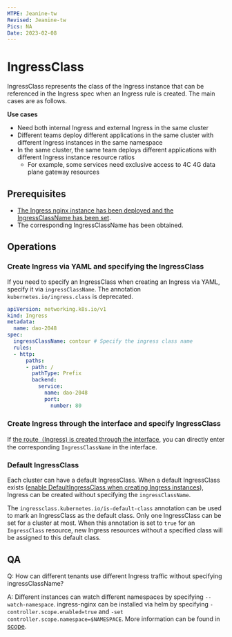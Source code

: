 ```yaml
---
MTPE: Jeanine-tw
Revised: Jeanine-tw
Pics: NA
Date: 2023-02-08
---
```


# IngressClass

IngressClass represents the class of the Ingress instance that can be referenced in the Ingress spec when an Ingress rule is created. The main cases are as follows.

**Use cases**

* Need both internal Ingress and external Ingress in the same cluster
* Different teams deploy different applications in the same cluster with different Ingress instances in the same namespace
* In the same cluster, the same team deploys different applications with different Ingress instance resource ratios
    * For example, some services need exclusive access to 4C 4G data plane gateway resources

## Prerequisites

- [The Ingress nginx instance has been deployed and the IngressClassName has been set](install.md).
- The corresponding IngressClassName has been obtained.

## Operations

### Create Ingress via YAML and specifying the IngressClass

If you need to specify an IngressClass when creating an Ingress via YAML, specify it via `ingressClassName`.
The annotation ``kubernetes.io/ingress.class`` is deprecated.

```yaml
apiVersion: networking.k8s.io/v1
kind: Ingress
metadata:
  name: dao-2048
spec:
  ingressClassName: contour # Specify the ingress class name
  rules:
  - http:
      paths:
      - path: /
        pathType: Prefix
        backend:
          service:
            name: dao-2048
            port:
              number: 80
```

### Create Ingress through the interface and specify IngressClass

If [the route（Ingress) is created through the interface](../../../kpanda/user-guide/network/create-ingress.md), you can directly enter the corresponding `IngressClassName` in the interface.

### Default IngressClass

Each cluster can have a default IngressClass. When a default IngressClass exists ([enable DefaultIngressClass when creating Ingress instances](install.md)), Ingress can be created without specifying the `ingressClassName`.

The `ingressclass.kubernetes.io/is-default-class` annotation can be used to mark an IngressClass as the default class. Only one IngressClass can be set for a cluster at most.
When this annotation is set to `true` for an `IngressClass` resource, new Ingress resources without a specified class will be assigned to this default class.

## QA

Q: How can different tenants use different Ingress traffic without specifying ingressClassName?

A: Different instances can watch different namespaces by specifying `--watch-namespace`.
ingress-nginx can be installed via helm by specifying `-controller.scope.enabled=true` and `-set controller.scope.namespace=$NAMESPACE`.
More information can be found in [scope](https://kubernetes.github.io/ingress-nginx/deploy/#scope).
